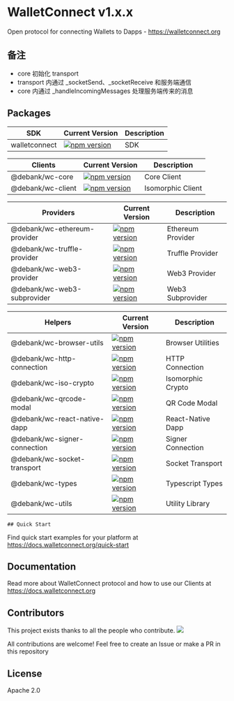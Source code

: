 # WalletConnect v1.x.x

Open protocol for connecting Wallets to Dapps - https://walletconnect.org

## 备注

- core 初始化 transport
- transport 内通过 \_socketSend、\_socketReceive 和服务端通信
- core 内通过 \_handleIncomingMessages 处理服务端传来的消息

## Packages

| SDK           | Current Version                                                                                      | Description |
| ------------- | ---------------------------------------------------------------------------------------------------- | ----------- |
| walletconnect | [![npm version](https://badge.fury.io/js/walletconnect.svg)](https://badge.fury.io/js/walletconnect) | SDK         |

| Clients           | Current Version                                                                                                              | Description       |
| ----------------- | ---------------------------------------------------------------------------------------------------------------------------- | ----------------- |
| @debank/wc-core   | [![npm version](https://badge.fury.io/js/%40walletconnect%2Fcore.svg)](https://badge.fury.io/js/%40walletconnect%2Fcore)     | Core Client       |
| @debank/wc-client | [![npm version](https://badge.fury.io/js/%40walletconnect%2Fclient.svg)](https://badge.fury.io/js/%40walletconnect%2Fclient) | Isomorphic Client |

| Providers                    | Current Version                                                                                                                                    | Description       |
| ---------------------------- | -------------------------------------------------------------------------------------------------------------------------------------------------- | ----------------- |
| @debank/wc-ethereum-provider | [![npm version](https://badge.fury.io/js/%40walletconnect%2Fethereum-provider.svg)](https://badge.fury.io/js/%40walletconnect%2Fethereum-provider) | Ethereum Provider |
| @debank/wc-truffle-provider  | [![npm version](https://badge.fury.io/js/%40walletconnect%2Ftruffle-provider.svg)](https://badge.fury.io/js/%40walletconnect%2Ftruffle-provider)   | Truffle Provider  |
| @debank/wc-web3-provider     | [![npm version](https://badge.fury.io/js/%40walletconnect%2Fweb3-provider.svg)](https://badge.fury.io/js/%40walletconnect%2Fweb3-provider)         | Web3 Provider     |
| @debank/wc-web3-subprovider  | [![npm version](https://badge.fury.io/js/%40walletconnect%2Fweb3-subprovider.svg)](https://badge.fury.io/js/%40walletconnect%2Fweb3-subprovider)   | Web3 Subprovider  |

| Helpers                      | Current Version                                                                                                                                    | Description       |
| ---------------------------- | -------------------------------------------------------------------------------------------------------------------------------------------------- | ----------------- |
| @debank/wc-browser-utils     | [![npm version](https://badge.fury.io/js/%40walletconnect%2Fbrowser-utils.svg)](https://badge.fury.io/js/%40walletconnect%2Fbrowser-utils)         | Browser Utilities |
| @debank/wc-http-connection   | [![npm version](https://badge.fury.io/js/%40walletconnect%2Fhttp-connection.svg)](https://badge.fury.io/js/%40walletconnect%2Fhttp-connection)     | HTTP Connection   |
| @debank/wc-iso-crypto        | [![npm version](https://badge.fury.io/js/%40walletconnect%2Fiso-crypto.svg)](https://badge.fury.io/js/%40walletconnect%2Fiso-crypto)               | Isomorphic Crypto |
| @debank/wc-qrcode-modal      | [![npm version](https://badge.fury.io/js/%40walletconnect%2Fqrcode-modal.svg)](https://badge.fury.io/js/%40walletconnect%2Fqrcode-modal)           | QR Code Modal     |
| @debank/wc-react-native-dapp | [![npm version](https://badge.fury.io/js/%40walletconnect%2Freact-native-dapp.svg)](https://badge.fury.io/js/%40walletconnect%2Freact-native-dapp) | React-Native Dapp |
| @debank/wc-signer-connection | [![npm version](https://badge.fury.io/js/%40walletconnect%2Fsigner-connection.svg)](https://badge.fury.io/js/%40walletconnect%2Fsigner-connection) | Signer Connection |
| @debank/wc-socket-transport  | [![npm version](https://badge.fury.io/js/%40walletconnect%2Fsocket-transport.svg)](https://badge.fury.io/js/%40walletconnect%2Fsocket-transport)   | Socket Transport  |
| @debank/wc-types             | [![npm version](https://badge.fury.io/js/%40walletconnect%2Ftypes.svg)](https://badge.fury.io/js/%40walletconnect%2Ftypes)                         | Typescript Types  |
| @debank/wc-utils             | [![npm version](https://badge.fury.io/js/%40walletconnect%2Futils.svg)](https://badge.fury.io/js/%40walletconnect%2Futils)                         | Utility Library   |

`## Quick Start`

Find quick start examples for your platform at https://docs.walletconnect.org/quick-start

## Documentation

Read more about WalletConnect protocol and how to use our Clients at https://docs.walletconnect.org

## Contributors

This project exists thanks to all the people who contribute.
<a href="https://github.com/WalletConnect/walletconnect-monorepo/graphs/contributors"><img src="https://opencollective.com/walletconnect/contributors.svg?width=890&button=false" /></a>

All contributions are welcome! Feel free to create an Issue or make a PR in this repository

## License

Apache 2.0
